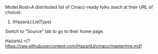 Model.Root=A distributed list of Cmacc-ready folks (each at their URL of choice): <ol><li>{HazardJ.ListType}</li></ol> Switch to "Source" tab to go to their home page.  

HazardJ.=[?https://raw.githubusercontent.com/HazardJ/cmacc/master/me.md]